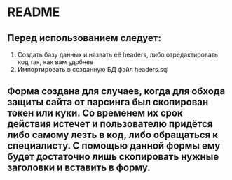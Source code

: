 # README
## Перед использованием следует:
1. Создать базу данных и назвать её headers, либо отредактировать код так, как вам удобнее
2. Импортировать в созданную БД файл headers.sql
## Форма создана для случаев, когда для обхода защиты сайта от парсинга был скопирован токен или куки. Со временем их срок действия истечет и пользователю придётся либо самому лезть в код, либо обращаться к специалисту. С помощью данной формы ему будет достаточно лишь скопировать нужные заголовки и вставить в форму.
